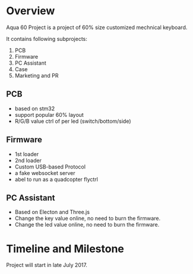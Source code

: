 # Overview

Aqua 60 Project is a project of 60% size customized mechnical keyboard.

It contains following subprojects:

1. PCB
2. Firmware
3. PC Assistant
4. Case
5. Marketing and PR

## PCB

* based on stm32
* support popular 60% layout
* R/G/B value ctrl of per led (switch/bottom/side)

## Firmware

* 1st loader
* 2nd loader
* Custom USB-based Protocol
* a fake websocket server
* abel to run as a quadcopter flyctrl

## PC Assistant

* Based on Electon and Three.js
* Change the key value online, no need to burn the firmware.
* Change the led value online, no need to burn the firmware.

# Timeline and Milestone

Project will start in late July 2017.
